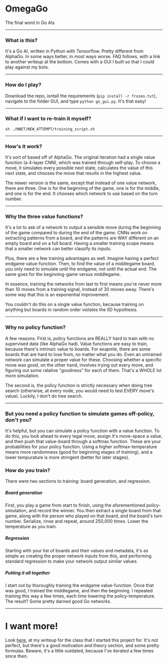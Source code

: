# OmegaGo
The final word in Go AIs

___
### What is this?
It's a Go AI, written in Python with Tensorflow. Pretty different from AlphaGo. In some ways better, in most ways worse. FAQ follows, with a link to another writeup at the bottom. Comes with a GUI I built so that I could play against my bots.

___

### How do I play?
Download the repo, isntall the requirements (`pip install -r frozen.txt`), navigate to the folder GUI, and type `python go_gui.py`. It's that easy!

___
### What if I want to re-train it myself? 
`sh ./NNET/NEW_ATTEMPT/training_script.sh`

___
### How's it work?
It's sort of based off of AlphaGo. The original iteration had a single value function (a 4-layer CNN), which was trained through self-play. To choose a move, it simulates every possible next state, calculates the value of this next state, and chooses the move that results in the highest value.

The newer version is the same, except that instead of one value network, there are three. One is for the beginning of the game, one is for the middle, and one is for the end. It chooses which network to use based on the turn number.

___

### Why the three value functions?
It's a lot to ask of a network to output a sensible move during the beginning of the game compared to during the end of the game. CNNs work on extracting patterns from a board, and the patterns are WAY different on an empty board and on a full board. Having a smaller training scope means that a smaller network can better classify its inputs.

Plus, there are a few training advantages as well. Imagine having a perfect endgame value-function. Then, to find the value of a middlegame board, you only need to simulate until the endgame, not until the actual end. The same goes for the beginning-game versus middlegame.

In essence, training the networks from last to first means you're never more than 10 moves from a training signal, instead of 30 moves away. There's some way that this is an exponential improvement.

You couldn't do this on a single value function, because training on anything but boards in random order violates the IID hypothesis.

___

### Why no policy function? 
A few reasons. First is, policy functions are REALLY hard to train with no supervised data (like AlphaGo had). Value functions are easy to train, because there's intrinsic value to boards. For exapmle, there are some boards that are hard to lose from, no matter what you do. Even an untrained network can simulate a proper value for these. Choosing whether a specific move was good, on the other hand, involves trying out every move, and figuring out some ralative "goodness" for each of them. That's a WHOLE lot more simulation.

The second is, the policy function is strictly necessary when doing tree search (otherwise, at every node, you would need to test EVERY move's value). Luckily, I don't do tree search.

___

### But you need a policy function to simulate games off-policy, don't you?
It's helpful, but you can simulate a policy function with a value function. To do this, you look ahead to every legal move, assign it's move-space a value, and then push that value-board through a softmax function. These are your probabilities for your policy function. Using a higher softmax-temperature means more randomness (good for beginning stages of training), and a lower tempurature is more stringent (better for later stages).

### How do you train?
There were two sections to training: board generation, and regression.
##### Board generation
First, you play a game from start to finish, using the aforementioned policy-simulation, and record the winner. You then extract a single board from that game, along with the person who played on that board, and the board's turn number. Serialize, rinse and repeat, around 250,000 times. Lower the temperature as you train.

##### Regression
Starting with your list of boards and their values and metadata, it's as simple as creating the proper network inputs from this, and performing standard regression to make your network output similar values.

##### Putting it all together
I start out by thoroughly training the endgame value-function. Once that was good, I trained the middlegame, and then the beginning. I repeated training this way a few times, each time lowering the policy-temperature. The result? Some pretty darned good Go networks.

___
# I want more!
Look [here](./Kearns_Writeup.md), at my writeup for the class that I started this project for. It's not perfect, but there's a good motivation and theory section, and some pretty formulas. Beware, it's a little outdated, because I've iterated a few times since then.
